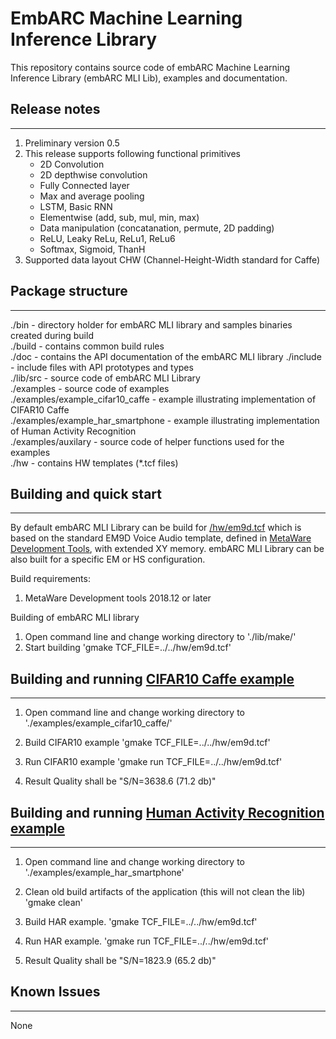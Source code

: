 EmbARC Machine Learning Inference Library
==================================================

This repository contains source code of embARC Machine Learning Inference Library (embARC MLI Lib),
examples and documentation.

## Release notes
----------------
1. Preliminary version 0.5
2. This release supports following functional primitives
	* 2D Convolution
	* 2D depthwise convolution
	* Fully Connected layer
	* Max and average pooling
	* LSTM, Basic RNN
	* Elementwise (add, sub, mul, min, max)
	* Data manipulation (concatanation, permute, 2D padding)
	* ReLU, Leaky ReLu, ReLu1, ReLu6
	* Softmax, Sigmoid, ThanH
3. Supported data layout CHW (Channel-Height-Width standard for Caffe)

## Package structure
--------------------
./bin                             - directory holder for embARC MLI library and samples binaries created during build  
./build                           - contains common build rules  
./doc                             - contains the API documentation of the embARC MLI library
./include                         - include files with API prototypes and types  
./lib/src                         - source code of embARC MLI Library  
./examples                        - source code of examples  
./examples/example_cifar10_caffe  - example illustrating implementation of CIFAR10 Caffe  
./examples/example_har_smartphone - example illustrating implementation of Human Activity Recognition  
./examples/auxilary               - source code of helper functions used for the examples  
./hw                              - contains HW templates (*.tcf files)   

## Building and quick start
---------------------------
By default embARC MLI Library can be build for [/hw/em9d.tcf](/hw/em9d.tcf) which is based on the standard EM9D Voice Audio template, 
defined in [MetaWare Development Tools](https://www.synopsys.com/dw/ipdir.php?ds=sw_metaware), with extended XY memory. embARC MLI Library can be also built for a specific 
EM or HS configuration.

Build requirements:
1. MetaWare Development tools 2018.12 or later

Building of embARC MLI library	
1. Open command line and change working directory to './lib/make/'      
2. Start building
	'gmake TCF_FILE=../../hw/em9d.tcf'

## Building and running [CIFAR10 Caffe example](examples/example_cifar10_caffe/README.md)
---------------------------------------------
1. Open command line and change working directory to './examples/example_cifar10_caffe/'

2. Build CIFAR10 example
	'gmake TCF_FILE=../../hw/em9d.tcf'

3. Run CIFAR10 example
	'gmake run TCF_FILE=../../hw/em9d.tcf'

4. Result Quality shall be "S/N=3638.6     (71.2 db)"

## Building and running [Human Activity Recognition example](examples/example_har_smartphone/README.md)
----------------------------------------------------------
1. Open command line and change working directory to './examples/example_har_smartphone'

2. Clean old build artifacts of the application (this will not clean the lib)
	'gmake clean'

3. Build HAR example.
	'gmake TCF_FILE=../../hw/em9d.tcf'

4. Run HAR example.
    'gmake run TCF_FILE=../../hw/em9d.tcf'

5. Result Quality shall be "S/N=1823.9     (65.2 db)"
		

## Known Issues
---------------
None

